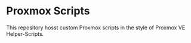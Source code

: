 # Proxmox Scripts

This repository hosst custom Proxmox scripts in the style of Proxmox VE Helper-Scripts.
